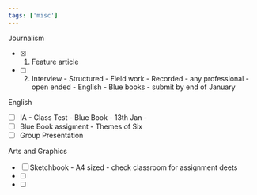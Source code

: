 ```yaml
---
tags: ['misc']
---
```

 

Journalism
- [x] 1. Feature article 
- [ ] 2. Interview - Structured - Field work - Recorded - any professional - open ended -  English - Blue books -  submit by end of January

English
- [ ] IA - Class Test - Blue Book - 13th Jan - 
- [ ] Blue Book assigment - Themes of Six
- [ ] Group Presentation

Arts and Graphics 
- [ ] Sketchbook - A4 sized - check classroom for assignment deets
- [ ] 
- [ ] 


